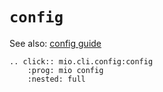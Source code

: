 # `config`

See also: [config guide](../guide/config.md)

```{eval-rst}
.. click:: mio.cli.config:config
    :prog: mio config
    :nested: full
```